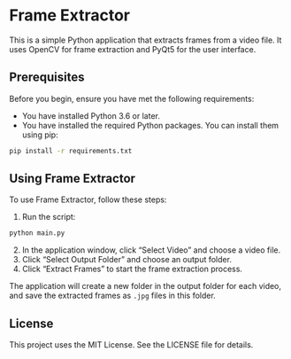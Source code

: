 # Frame Extractor

This is a simple Python application that extracts frames from a video file. It uses OpenCV for frame extraction and PyQt5 for the user interface.

## Prerequisites

Before you begin, ensure you have met the following requirements:

- You have installed Python 3.6 or later.
- You have installed the required Python packages. You can install them using pip:

```bash
pip install -r requirements.txt
```

## Using Frame Extractor

To use Frame Extractor, follow these steps:

1. Run the script:

```bash
python main.py
```

2. In the application window, click “Select Video” and choose a video file.
3. Click “Select Output Folder” and choose an output folder.
4. Click “Extract Frames” to start the frame extraction process.

The application will create a new folder in the output folder for each video, and save the extracted frames as `.jpg` files in this folder.

## License

This project uses the MIT License. See the LICENSE file for details.
